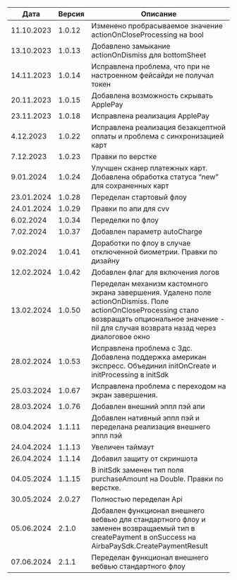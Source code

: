 | Дата       | Версия | Описание                                                                                                                                                                                                |
|------------|--------|---------------------------------------------------------------------------------------------------------------------------------------------------------------------------------------------------------|
| 11.10.2023 | 1.0.12 | Изменено пробрасываемое значение actionOnCloseProcessing на bool                                                                                                                                        |
| 13.10.2023 | 1.0.13 | Добавлено замыкание actionOnDismiss для bottomSheet                                                                                                                                                     |
| 14.11.2023 | 1.0.14 | Исправлена проблема, что при не настроенном фейсайди не получал токен                                                                                                                                   |
| 20.11.2023 | 1.0.15 | Добавлена возможность скрывать ApplePay                                                                                                                                                                 |
| 23.11.2023 | 1.0.18 | Исправлена реализация ApplePay                                                                                                                                                                          |
| 4.12.2023  | 1.0.22 | Исправлена реализация безакцептной оплаты и проблема с синхронизацией карт                                                                                                                              |
| 7.12.2023  | 1.0.23 | Правки по верстке                                                                                                                                                                                       |
| 9.01.2024  | 1.0.24 | Улучшен сканер платежных карт. Добавлена обработка статуса “new” для сохраненных карт                                                                                                                   |
| 23.01.2024 | 1.0.28 | Переделан стартовый флоу                                                                                                                                                                                |
| 24.01.2024 | 1.0.29 | Правки по апи для cvv                                                                                                                                                                                   |
| 6.02.2024  | 1.0.34 | Переделки по флоу                                                                                                                                                                                       | 
| 7.02.2024  | 1.0.37 | Добавлен параметр autoCharge                                                                                                                                                                            |
| 9.02.2024  | 1.0.41 | Доработки по флоу в случае отключенной биометрии. Правки по дизайну                                                                                                                                     |
| 12.02.2024 | 1.0.42 | Добавлен флаг для включения логов                                                                                                                                                                       |
| 13.02.2024 | 1.0.50 | Переделан механизм кастомного экрана завершения. Удалено поле actionOnDismiss. Поле actionOnCloseProcessing стало возвращать опциональное значение -nil для случая возврата назад через диалоговое окно |
| 28.02.2024 | 1.0.53 | Исправлена проблема с 3дс. Добавлена поддержка американ экспресс. Объединил initOnCreate и initProcessing в initSdk                                                                                     |
| 25.03.2024 | 1.0.67 | Исправлена проблема с переходом на экран завершения.                                                                                                                                                    |
| 28.03.2024 | 1.0.76 | Добавлен внешний эппл пэй апи                                                                                                                                                                           |
| 08.04.2024 | 1.1.11 | Добавлен нативный эппл пэй и переделана реализация внешнего эппл пэй                                                                                                                                    |
| 24.04.2024 | 1.1.13 | Увеличен таймаут                                                                                                                                                                                        |
| 26.04.2024 | 1.1.14 | Добавил защиту от скриншота                                                                                                                                                                             |
| 04.05.2024 | 1.1.15 | В initSdk заменен тип поля purchaseAmount на Double. Правки по верстке.                                                                                                                                 |
| 30.05.2024 | 2.0.27 | Полностью переделан Api                                                                                                                                                                                 |
| 05.06.2024 | 2.1.0  | Добавлен функционал внешнего вебвью для стандартного флоу и заменен возвращаемый тип в createPayment в onSuccess на AirbaPaySdk.CreatePaymentResult                                                     |
| 07.06.2024 | 2.1.1  | Переделан функционал внешнего вебвью стандартного флоу                                                                                                                                                  |
